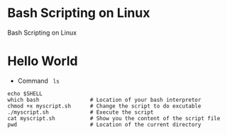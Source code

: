 # Bash Scripting on Linux
Bash Scripting on Linux
# Hello World
- Command
` ls`
```
echo $SHELL
which bash                # Location of your bash interpretor
chmod +x myscript.sh      # Change the script to do excutable
./myscript.sh             # Execute the script
cat myscript.sh           # Show you the content of the script file
pwd                       # Location of the current directory
```

